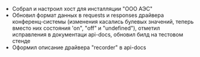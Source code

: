 * Собрал и настроил хост для инсталляции "ООО АЭС"
* Обновил формат данных в requests и responses драйвера конференц-системы (изменения касались булевых значений, теперь вместо них состояния 'on", "off" и "undefined"), отметил исправления в документаци api-docs, обновил билд на тестовом стенде
* Оформил описание драйвера "recorder" в api-docs